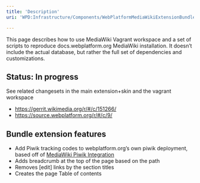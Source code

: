 ```yaml
---
title: 'Description'
uri: 'WPD:Infrastructure/Components/WebPlatformMediaWikiExtensionBundle'

---
```

This page describes how to use MediaWiki Vagrant workspace and a set of scripts to reproduce docs.webplatform.org MediaWiki installation. It doesn’t include the actual database, but rather the full set of dependencies and customizations.

## Status: In progress

See related changesets in the main extension+skin and the vagrant workspace

-   <https://gerrit.wikimedia.org/r/#/c/151266/>
-   <https://source.webplatform.org/r/#/c/9/>

## Bundle extension features

-   Add Piwik tracking codes to webplatform.org’s own piwik deployment, based off of [MediaWiki Piwik Integration](https://www.mediawiki.org/wiki/Extension:Piwik_Integration)
-   Adds breadcrumb at the top of the page based on the path
-   Removes [edit] links by the section titles
-   Creates the page Table of contents

